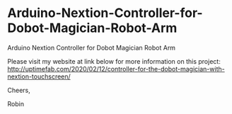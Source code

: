 # Arduino-Nextion-Controller-for-Dobot-Magician-Robot-Arm
Arduino Nextion Controller for Dobot Magician Robot Arm

Please visit my website at link below for more information on this project:
http://uptimefab.com/2020/02/12/controller-for-the-dobot-magician-with-nextion-touchscreen/

Cheers,

Robin
